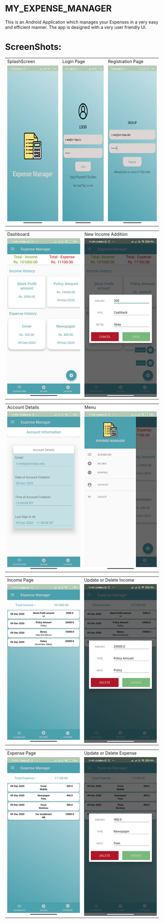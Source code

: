 # MY_EXPENSE_MANAGER

This is an Android Application which manages your Expenses in a very easy and efficient manner. The app is designed with a very user friendly UI.

# ScreenShots:
 <table>
  <tr>
    <td>SplashScreen</td>
     <td>Login Page</td>
     <td>Registration Page</td>
  </tr>
  <tr>
    <td><img src="/Images/Splashscreen.jpg" width=270 height=520></td>
    <td><img src="/Images/Login.jpg" width=270 height=520></td>
    <td><img src="/Images/Signup.jpg" width=270 height=520></td>
  </tr>
 </table>

 <table>
  <tr>
    <td>Dashboard</td>
     <td>New Income Addition</td>
  </tr>
  <tr>
    <td><img src="/Images/Dashboard.jpg" width=270 height=520></td>
    <td><img src="/Images/AddIncome.jpg" width=270 height=520></td>
  </tr>
 </table>

 <table>
  <tr>
    <td>Account Details</td>
    <td>Menu</td>
  </tr>
  <tr>
    <td><img src="/Images/Account.jpg" width=270 height=520></td>
    <td><img src="/Images/Menu.jpg" width=270 height=520></td>
  </tr>
 </table>

 <table>
  <tr>
    <td>Income Page</td>
    <td>Update or Delete Income </td>
  </tr>
  <tr>
    <td><img src="/Images/incomefragment.jpg" width=270 height=520 ></td>
    <td><img src="/Images/income.jpg" width=270 height=520></td>
  </tr>
 </table>

 <table>
  <tr>
    <td>Expense Page</td>
    <td>Update or Delete Expense</td>
  </tr>
  <tr>
    <td><img src="/Images/expensefragment.jpg" width=270 height=520 ></td>
    <td><img src="/Images/expense.jpg" width=270 height=520></td>
  </tr>
 </table>

 
 
